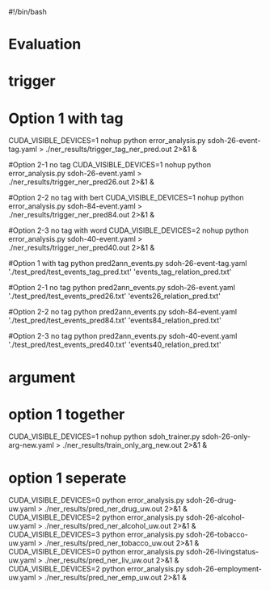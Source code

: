 #!/bin/bash

# Evaluation

# trigger 

# Option 1 with tag 
CUDA_VISIBLE_DEVICES=1 nohup python error_analysis.py sdoh-26-event-tag.yaml > ./ner_results/trigger_tag_ner_pred.out 2>&1 &

#Option 2-1 no tag 
CUDA_VISIBLE_DEVICES=1 nohup python error_analysis.py sdoh-26-event.yaml > ./ner_results/trigger_ner_pred26.out 2>&1 &

#Option 2-2 no tag with bert 
CUDA_VISIBLE_DEVICES=1 nohup python error_analysis.py sdoh-84-event.yaml > ./ner_results/trigger_ner_pred84.out 2>&1 &

#Option 2-3 no tag with word 
CUDA_VISIBLE_DEVICES=2 nohup python error_analysis.py sdoh-40-event.yaml > ./ner_results/trigger_ner_pred40.out 2>&1 &

#Option 1 with tag 
python pred2ann_events.py sdoh-26-event-tag.yaml './test_pred/test_events_tag_pred.txt' 'events_tag_relation_pred.txt'

#Option 2-1 no tag
python pred2ann_events.py sdoh-26-event.yaml './test_pred/test_events_pred26.txt' 'events26_relation_pred.txt' 

#Option 2-2 no tag
python pred2ann_events.py sdoh-84-event.yaml './test_pred/test_events_pred84.txt' 'events84_relation_pred.txt'  

#Option 2-3 no tag
python pred2ann_events.py sdoh-40-event.yaml './test_pred/test_events_pred40.txt' 'events40_relation_pred.txt'


# argument 

# option 1 together 
CUDA_VISIBLE_DEVICES=1 nohup python sdoh_trainer.py sdoh-26-only-arg-new.yaml > ./ner_results/train_only_arg_new.out 2>&1 &


# option 1 seperate
CUDA_VISIBLE_DEVICES=0 python error_analysis.py sdoh-26-drug-uw.yaml > ./ner_results/pred_ner_drug_uw.out 2>&1 &
CUDA_VISIBLE_DEVICES=2 python error_analysis.py sdoh-26-alcohol-uw.yaml > ./ner_results/pred_ner_alcohol_uw.out 2>&1 &
CUDA_VISIBLE_DEVICES=3 python error_analysis.py sdoh-26-tobacco-uw.yaml > ./ner_results/pred_ner_tobacco_uw.out 2>&1 &
CUDA_VISIBLE_DEVICES=0 python error_analysis.py sdoh-26-livingstatus-uw.yaml > ./ner_results/pred_ner_liv_uw.out 2>&1 &
CUDA_VISIBLE_DEVICES=2 python error_analysis.py sdoh-26-employment-uw.yaml > ./ner_results/pred_ner_emp_uw.out 2>&1 &	



